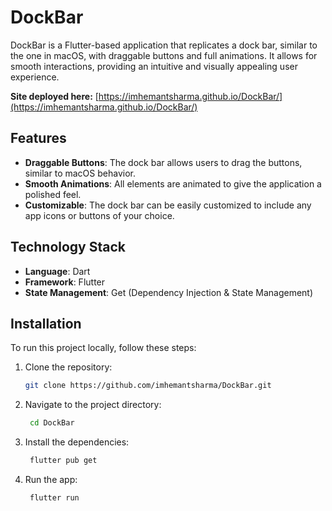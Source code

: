 # DockBar

DockBar is a Flutter-based application that replicates a dock bar, similar to the one in macOS, with draggable buttons and full animations. It allows for smooth interactions, providing an intuitive and visually appealing user experience.

**Site deployed here:** [https://imhemantsharma.github.io/DockBar/](https://imhemantsharma.github.io/DockBar/)

## Features
- **Draggable Buttons**: The dock bar allows users to drag the buttons, similar to macOS behavior.
- **Smooth Animations**: All elements are animated to give the application a polished feel.
- **Customizable**: The dock bar can be easily customized to include any app icons or buttons of your choice.

## Technology Stack
- **Language**: Dart
- **Framework**: Flutter
- **State Management**: Get (Dependency Injection & State Management)

## Installation

To run this project locally, follow these steps:

1. Clone the repository:
   ```bash
   git clone https://github.com/imhemantsharma/DockBar.git
   
2. Navigate to the project directory:
   ```bash
    cd DockBar

3. Install the dependencies:
   ```bash
    flutter pub get

4. Run the app:
   ```bash
    flutter run
